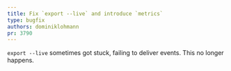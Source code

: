 ```yaml
---
title: Fix `export --live` and introduce `metrics`
type: bugfix
authors: dominiklohmann
pr: 3790
---
```


`export --live` sometimes got stuck, failing to deliver events. This no longer
happens.
